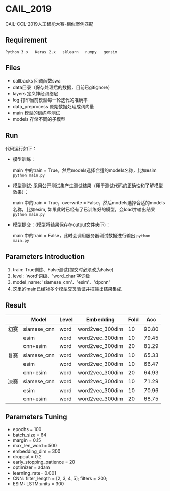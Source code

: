 # CAIL_2019

CAIL-CCL-2019人工智能大赛-相似案例匹配

## Requirement

```Python 3.x   Keras 2.x   sklearn   numpy   gensim```

## Files
- callbacks 回调函数swa
- data目录（保存处理后的数据，目前已gitignore）
- layers 定义神经网络层
- log 打印当前模型每一轮迭代的准确率
- data_preprocess 原始数据处理成词向量
- main 模型的训练与测试
- models 存储不同的子模型

## Run

代码运行如下：

- 模型训练：

  main 中的train = True，然后models选择合适的models名称，比如esim
  ```python main.py```

- 模型测试: 采用公开测试集产生测试结果（用于测试代码的正确性和了解模型效果）：

  main 中的train = True，overwrite = False，然后models选择合适的models名称，比如esim, 如果此时已经有了已训练好的模型，会load并输出结果
  ```python main.py```

- 模型提交：(模型将结果保存在output文件夹下)：

  main 中的train = False，此时会调用服务器测试数据进行输出
  ```python main.py```

## Parameters Introduction
1. train: True训练、False测试(提交时必须改为False)
2. level: 'word'词级、'word_char'字词级
3. model_name: 'siamese_cnn'、'esim'、'dpcnn'
4. 这里的main已经对多个模型交叉验证并把输出结果集成

## Result
|      | Model       | Level | Embedding       | Fold | Acc   |
|------|-------------|-------|-----------------|------|-------|
| 初赛  | siamese_cnn | word  | word2vec_300dim | 10   | 90.80 |
|      | esim        | word  | word2vec_300dim | 10   | 79.45 |
|      | cnn+esim    | word  | word2vec_300dim | 20   | 81.29 |
| 复赛  | siamese_cnn | word  | word2vec_300dim | 10   | 65.33 |
|      | esim        | word  | word2vec_300dim | 10   | 66.47 |
|      | cnn+esim    | word  | word2vec_300dim | 20   | 64.93 |
| 决赛  | siamese_cnn | word  | word2vec_300dim | 10   | 71.29 |
|      | esim        | word  | word2vec_300dim | 10   | 70.96 |
|      | cnn+esim    | word  | word2vec_300dim | 20   | 68.75 |

## Parameters Tuning
- epochs = 100
- batch_size = 64
- margin = 0.15
- max_len_word = 500
- embedding_dim = 300
- dropout = 0.2
- early_stopping_patience = 20
- optimizer = adam
- learning_rate= 0.001
- CNN: filter_length = [2, 3, 4, 5]; filters = 200;
- ESIM: LSTM:units = 300

